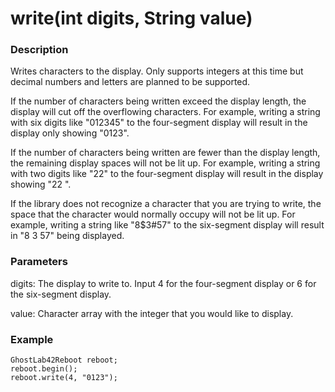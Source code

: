 # write(int digits, String value)
### Description
Writes characters to the display. Only supports integers at this time but decimal numbers and letters are planned to be supported.

If the number of characters being written exceed the display length, the display will cut off the overflowing characters. For example, writing a string with six digits like "012345" to the four-segment display will result in the display only showing "0123".

If the number of characters being written are fewer than the display length, the remaining display spaces will not be lit up. For example, writing a string with two digits like "22" to the four-segment display will result in the display showing "22  ".

If the library does not recognize a character that you are trying to write, the space that the character would normally occupy will not be lit up. For example, writing a string like "8$3#57" to the six-segment display will result in "8 3 57" being displayed.

### Parameters
digits: The display to write to. Input 4 for the four-segment display or 6 for the six-segment display.

value: Character array with the integer that you would like to display.

### Example
```
GhostLab42Reboot reboot;
reboot.begin();
reboot.write(4, "0123");
```
